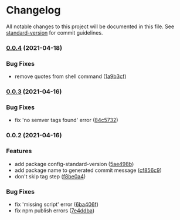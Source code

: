 # Changelog

All notable changes to this project will be documented in this file. See [standard-version](https://github.com/conventional-changelog/standard-version) for commit guidelines.

### [0.0.4](https://github.com/fundamend/fundamend/compare/@fundamend/config-standard-version@0.0.3...@fundamend/config-standard-version@0.0.4) (2021-04-18)

### Bug Fixes

- remove quotes from shell command ([1a9b3cf](https://github.com/fundamend/fundamend/commit/1a9b3cf84ce6fe6e7e87962f54f19e48b0a33987))

### [0.0.3](https://github.com/fundamend/fundamend/compare/@fundamend/config-standard-version@0.0.2...@fundamend/config-standard-version@0.0.3) (2021-04-16)

### Bug Fixes

- fix 'no semver tags found' error ([84c5732](https://github.com/fundamend/fundamend/commit/84c573228ebba1010249279e789c8fb4109a8e3a))

### 0.0.2 (2021-04-16)

### Features

- add package config-standard-version ([5ae498b](https://github.com/fundamend/fundamend/commit/5ae498bbf7abf6579a2e3cac771904b19dd98023))
- add package name to generated commit message ([cf856c9](https://github.com/fundamend/fundamend/commit/cf856c9d43941b15c742f406f39964e702bc1d5a))
- don't skip tag step ([f8be0a4](https://github.com/fundamend/fundamend/commit/f8be0a4f4919b9d72ecc86695281ba5096f33306))

### Bug Fixes

- fix 'missing script' error ([6ba406f](https://github.com/fundamend/fundamend/commit/6ba406f6931acf7a3b7b1eadf1f439fd3c9c7cf8))
- fix npm publish errors ([7e4ddba](https://github.com/fundamend/fundamend/commit/7e4ddba780d8b28716170b3b35a92467c6462d2a))
